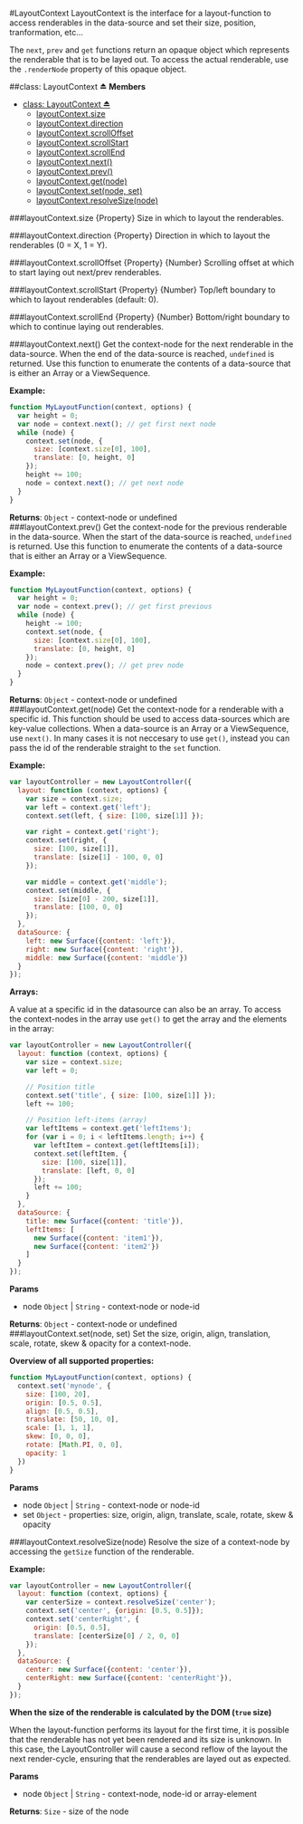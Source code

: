 <a name="module_LayoutContext"></a>
#LayoutContext
LayoutContext is the interface for a layout-function to access
renderables in the data-source and set their size, position, tranformation, etc...

The `next`, `prev` and `get` functions return an opaque object which represents
the renderable that is to be layed out. To access the actual renderable, use the
`.renderNode` property of this opaque object.

<a name="exp_module_LayoutContext"></a>
##class: LayoutContext ⏏
**Members**

* [class: LayoutContext ⏏](#exp_module_LayoutContext)
  * [layoutContext.size](#module_LayoutContext#size)
  * [layoutContext.direction](#module_LayoutContext#direction)
  * [layoutContext.scrollOffset](#module_LayoutContext#scrollOffset)
  * [layoutContext.scrollStart](#module_LayoutContext#scrollStart)
  * [layoutContext.scrollEnd](#module_LayoutContext#scrollEnd)
  * [layoutContext.next()](#module_LayoutContext#next)
  * [layoutContext.prev()](#module_LayoutContext#prev)
  * [layoutContext.get(node)](#module_LayoutContext#get)
  * [layoutContext.set(node, set)](#module_LayoutContext#set)
  * [layoutContext.resolveSize(node)](#module_LayoutContext#resolveSize)

<a name="module_LayoutContext#size"></a>
###layoutContext.size
{Property} Size in which to layout the renderables.

<a name="module_LayoutContext#direction"></a>
###layoutContext.direction
{Property} Direction in which to layout the renderables (0 = X, 1 = Y).

<a name="module_LayoutContext#scrollOffset"></a>
###layoutContext.scrollOffset
{Property} {Number} Scrolling offset at which to start laying out next/prev renderables.

<a name="module_LayoutContext#scrollStart"></a>
###layoutContext.scrollStart
{Property} {Number} Top/left boundary to which to layout renderables (default: 0).

<a name="module_LayoutContext#scrollEnd"></a>
###layoutContext.scrollEnd
{Property} {Number} Bottom/right boundary to which to continue laying out renderables.

<a name="module_LayoutContext#next"></a>
###layoutContext.next()
Get the context-node for the next renderable in the data-source. When
the end of the data-source is reached, `undefined` is returned.
Use this function to enumerate the contents of a data-source that is
either an Array or a ViewSequence.

**Example:**

```javascript
function MyLayoutFunction(context, options) {
  var height = 0;
  var node = context.next(); // get first next node
  while (node) {
    context.set(node, {
      size: [context.size[0], 100],
      translate: [0, height, 0]
    });
    height += 100;
    node = context.next(); // get next node
  }
}
```

**Returns**: `Object` - context-node or undefined  
<a name="module_LayoutContext#prev"></a>
###layoutContext.prev()
Get the context-node for the previous renderable in the data-source. When
the start of the data-source is reached, `undefined` is returned.
Use this function to enumerate the contents of a data-source that is
either an Array or a ViewSequence.

**Example:**

```javascript
function MyLayoutFunction(context, options) {
  var height = 0;
  var node = context.prev(); // get first previous
  while (node) {
    height -= 100;
    context.set(node, {
      size: [context.size[0], 100],
      translate: [0, height, 0]
    });
    node = context.prev(); // get prev node
  }
}
```

**Returns**: `Object` - context-node or undefined  
<a name="module_LayoutContext#get"></a>
###layoutContext.get(node)
Get the context-node for a renderable with a specific id. This function
should be used to access data-sources which are key-value collections.
When a data-source is an Array or a ViewSequence, use `next()`.
In many cases it is not neccesary to use `get()`, instead you can pass
the id of the renderable straight to the `set` function.

**Example:**

```javascript
var layoutController = new LayoutController({
  layout: function (context, options) {
    var size = context.size;
    var left = context.get('left');
    context.set(left, { size: [100, size[1]] });

    var right = context.get('right');
    context.set(right, {
      size: [100, size[1]],
      translate: [size[1] - 100, 0, 0]
    });

    var middle = context.get('middle');
    context.set(middle, {
      size: [size[0] - 200, size[1]],
      translate: [100, 0, 0]
    });
  },
  dataSource: {
    left: new Surface({content: 'left'}),
    right: new Surface({content: 'right'}),
    middle: new Surface({content: 'middle'})
  }
});
```

**Arrays:**

A value at a specific id in the datasource can also be an array. To access the
context-nodes in the array use `get()` to get the array and the elements in the
array:

```javascript
var layoutController = new LayoutController({
  layout: function (context, options) {
    var size = context.size;
    var left = 0;

    // Position title
    context.set('title', { size: [100, size[1]] });
    left += 100;

    // Position left-items (array)
    var leftItems = context.get('leftItems');
    for (var i = 0; i < leftItems.length; i++) {
      var leftItem = context.get(leftItems[i]);
      context.set(leftItem, {
        size: [100, size[1]],
        translate: [left, 0, 0]
      });
      left += 100;
    }
  },
  dataSource: {
    title: new Surface({content: 'title'}),
    leftItems: [
      new Surface({content: 'item1'}),
      new Surface({content: 'item2'})
    ]
  }
});
```

**Params**

- node `Object` | `String` - context-node or node-id  

**Returns**: `Object` - context-node or undefined  
<a name="module_LayoutContext#set"></a>
###layoutContext.set(node, set)
Set the size, origin, align, translation, scale, rotate, skew & opacity for a context-node.

**Overview of all supported properties:**

```javascript
function MyLayoutFunction(context, options) {
  context.set('mynode', {
    size: [100, 20],
    origin: [0.5, 0.5],
    align: [0.5, 0.5],
    translate: [50, 10, 0],
    scale: [1, 1, 1],
    skew: [0, 0, 0],
    rotate: [Math.PI, 0, 0],
    opacity: 1
  })
}
```

**Params**

- node `Object` | `String` - context-node or node-id  
- set `Object` - properties: size, origin, align, translate, scale, rotate, skew & opacity  

<a name="module_LayoutContext#resolveSize"></a>
###layoutContext.resolveSize(node)
Resolve the size of a context-node by accessing the `getSize` function
of the renderable.

**Example:**

```javascript
var layoutController = new LayoutController({
  layout: function (context, options) {
    var centerSize = context.resolveSize('center');
    context.set('center', {origin: [0.5, 0.5]});
    context.set('centerRight', {
      origin: [0.5, 0.5],
      translate: [centerSize[0] / 2, 0, 0]
    });
  },
  dataSource: {
    center: new Surface({content: 'center'}),
    centerRight: new Surface({content: 'centerRight'}),
  }
});
```

**When the size of the renderable is calculated by the DOM (`true` size)**

When the layout-function performs its layout for the first time, it is
possible that the renderable has not yet been rendered and its size
is unknown. In this case, the LayoutController will cause a second
reflow of the layout the next render-cycle, ensuring that the renderables
are layed out as expected.

**Params**

- node `Object` | `String` - context-node, node-id or array-element  

**Returns**: `Size` - size of the node  
